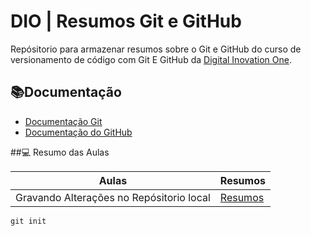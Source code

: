 
# DIO | Resumos Git e GitHub

Repósitorio para armazenar resumos sobre o Git e GitHub do curso de versionamento de código  com Git E GitHub da [Digital Inovation One](https://web.dio.me/home).

## 📚Documentação
- [Documentação Git](https://git-scm.com/doc)
- [Documentação do GitHub](https://docs.github.com/pt)

##💻 Resumo das Aulas

| Aulas | Resumos |
|-------|---------|
| Gravando Alterações no Repósitorio local| [Resumos](https://web.dio.me/course/versionamento-de-codigo-com-git-e-github/learning/599dd3dd-d189-474f-a55c-22f37b4472da?back=/track/santander-2024-backend-com-java)

```
git init 
```
